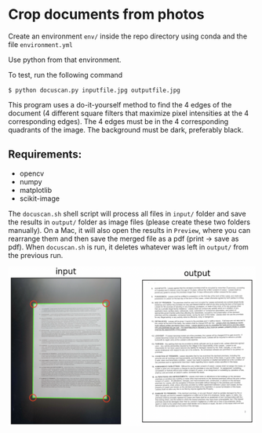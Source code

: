 # Crop documents from photos

Create an environment `env/` inside the repo directory using conda and the file `environment.yml`

Use python from that environment.

To test, run the following command

```
$ python docuscan.py inputfile.jpg outputfile.jpg
```

This program uses a do-it-yourself method to find the 4 edges of the document (4 different square filters that maximize pixel intensities at the 4 corresponding edges).
The 4 edges must be in the 4 corresponding quadrants of the image. The background must be dark, preferably black.

## Requirements:
* opencv
* numpy
* matplotlib
* scikit-image

The `docuscan.sh` shell script will process all files in `input/` folder and save the results in `output/` folder as image files (please create these two folders manually). On a Mac, it will also open the results in `Preview`, where you can rearrange them and then save the merged file as a pdf (print -> save as pdf).
When `docuscan.sh` is run, it deletes whatever was left in `output/` from the previous run.

![demo](demo.png)
